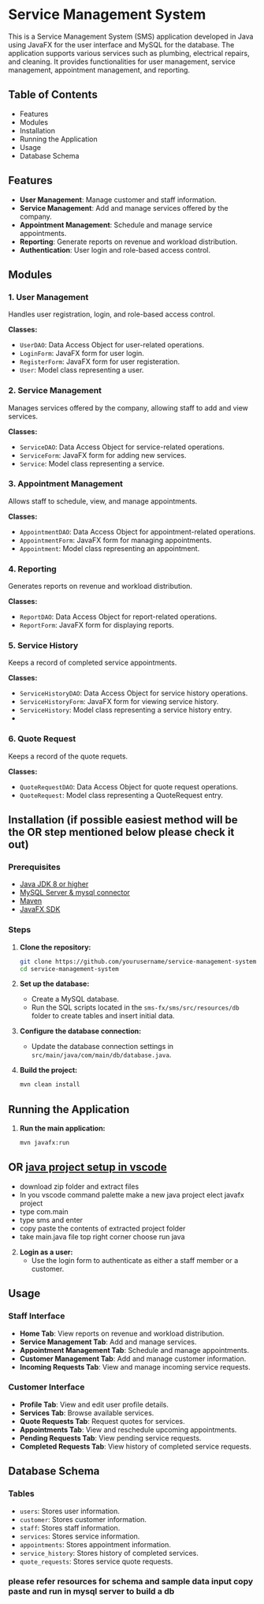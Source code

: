 # Service Management System

This is a Service Management System (SMS) application developed in Java using JavaFX for the user interface and MySQL for the database. The application supports various services such as plumbing, electrical repairs, and cleaning. It provides functionalities for user management, service management, appointment management, and reporting.

## Table of Contents

- Features
- Modules
- Installation
- Running the Application
- Usage
- Database Schema

## Features

- **User Management**: Manage customer and staff information.
- **Service Management**: Add and manage services offered by the company.
- **Appointment Management**: Schedule and manage service appointments.
- **Reporting**: Generate reports on revenue and workload distribution.
- **Authentication**: User login and role-based access control.

## Modules

### 1. User Management

Handles user registration, login, and role-based access control.

**Classes:**
- `UserDAO`: Data Access Object for user-related operations.
- `LoginForm`: JavaFX form for user login.
- `RegisterForm`: JavaFX form for user registeration.
- `User`: Model class representing a user.

### 2. Service Management

Manages services offered by the company, allowing staff to add and view services.

**Classes:**
- `ServiceDAO`: Data Access Object for service-related operations.
- `ServiceForm`: JavaFX form for adding new services.
- `Service`: Model class representing a service.

### 3. Appointment Management

Allows staff to schedule, view, and manage appointments.

**Classes:**
- `AppointmentDAO`: Data Access Object for appointment-related operations.
- `AppointmentForm`: JavaFX form for managing appointments.
- `Appointment`: Model class representing an appointment.

### 4. Reporting

Generates reports on revenue and workload distribution.

**Classes:**
- `ReportDAO`: Data Access Object for report-related operations.
- `ReportForm`: JavaFX form for displaying reports.

### 5. Service History

Keeps a record of completed service appointments.

**Classes:**
- `ServiceHistoryDAO`: Data Access Object for service history operations.
- `ServiceHistoryForm`: JavaFX form for viewing service history.
- `ServiceHistory`: Model class representing a service history entry.
- 
### 6. Quote Request

Keeps a record of the quote requets.

**Classes:**
- `QuoteRequestDAO`: Data Access Object for quote request operations.
- `QuoteRequest`: Model class representing a QuoteRequest entry.
  
## Installation (if possible easiest method will be the OR step mentioned below please check it out)

### Prerequisites

- [Java JDK 8 or higher](https://youtu.be/4v6ua2_S5jI?si=ChwlvBHp0JmO53Rh](https://youtu.be/0dnVwuAHGx0?si=F1r8PH8gyECUZ0hR))
- [MySQL Server & mysql connector](https://youtu.be/YbOLy2LtsjM?si=qbCI8suQZIBiJjwA](https://youtu.be/ZhljL_0gm04?si=zBTloWwPpiqe5Z7Q))
- [Maven](https://youtu.be/YTvlb6eny_0?si=pbexveUBjwRicDbD)
- [JavaFX SDK](https://youtu.be/I4J5_IWDeEo?si=lkxYnT6p-g4s6H1A)

### Steps

1. **Clone the repository:**
    ```bash
    git clone https://github.com/yourusername/service-management-system.git
    cd service-management-system
    ```

2. **Set up the database:**
    - Create a MySQL database.
    - Run the SQL scripts located in the `sms-fx/sms/src/resources/db` folder to create tables and insert initial data.

3. **Configure the database connection:**
    - Update the database connection settings in `src/main/java/com/main/db/database.java`.

4. **Build the project:**
    ```bash
    mvn clean install
    ```

## Running the Application

1. **Run the main application:**
    ```bash
    mvn javafx:run
    ```
## OR [java project setup in vscode](https://youtu.be/NYGHL8N6Kc8?si=zUVuh24rv98Uf5cQ)
- download zip folder and extract files
- In you vscode command palette make a new java project elect javafx project
- type com.main
- type sms and enter
- copy paste the contents of extracted project folder
- take main.java file top right corner choose run java
   
2. **Login as a user:**
    - Use the login form to authenticate as either a staff member or a customer.
    
## Usage

### Staff Interface

- **Home Tab**: View reports on revenue and workload distribution.
- **Service Management Tab**: Add and manage services.
- **Appointment Management Tab**: Schedule and manage appointments.
- **Customer Management Tab**: Add and manage customer information.
- **Incoming Requests Tab**: View and manage incoming service requests.

### Customer Interface

- **Profile Tab**: View and edit user profile details.
- **Services Tab**: Browse available services.
- **Quote Requests Tab**: Request quotes for services.
- **Appointments Tab**: View and reschedule upcoming appointments.
- **Pending Requests Tab**: View pending service requests.
- **Completed Requests Tab**: View history of completed service requests.

## Database Schema

### Tables

- `users`: Stores user information.
- `customer`: Stores customer information.
- `staff`: Stores staff information.
- `services`: Stores service information.
- `appointments`: Stores appointment information.
- `service_history`: Stores history of completed services.
- `quote_requests`: Stores service quote requests.

### please refer resources for schema and sample data input copy paste and run in mysql server to build a db


